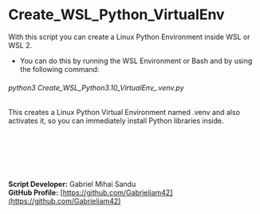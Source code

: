 # Create_WSL_Python_VirtualEnv

With this script you can create a Linux Python Environment inside WSL or WSL 2.

* You can do this by running the WSL Environment or Bash and by using the following command:
###### python3 Create_WSL_Python3.10_VirtualEnv_.venv.py

This creates a Linux Python Virtual Environment named .venv and also activates it, so you can immediately install Python libraries inside.






<br><br>





<br><br>




**Script Developer:** Gabriel Mihai Sandu  
**GitHub Profile:** [https://github.com/Gabrieliam42](https://github.com/Gabrieliam42)
